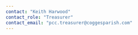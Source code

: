 ```yaml
---
contact: "Keith Harwood"
contact_role: "Treasurer"
contact_email: "pcc.treasurer@coggesparish.com"
---
```

